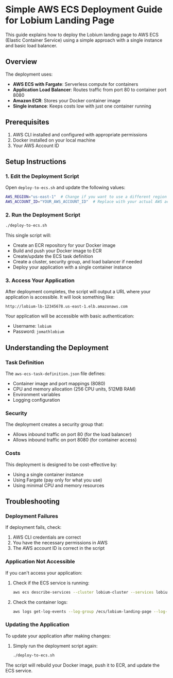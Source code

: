 # Simple AWS ECS Deployment Guide for Lobium Landing Page

This guide explains how to deploy the Lobium landing page to AWS ECS (Elastic Container Service) using a simple approach with a single instance and basic load balancer.

## Overview

The deployment uses:
- **AWS ECS with Fargate**: Serverless compute for containers
- **Application Load Balancer**: Routes traffic from port 80 to container port 8080
- **Amazon ECR**: Stores your Docker container image
- **Single instance**: Keeps costs low with just one container running

## Prerequisites

1. AWS CLI installed and configured with appropriate permissions
2. Docker installed on your local machine
3. Your AWS Account ID

## Setup Instructions

### 1. Edit the Deployment Script

Open `deploy-to-ecs.sh` and update the following values:

```bash
AWS_REGION="us-east-1"  # Change if you want to use a different region
AWS_ACCOUNT_ID="YOUR_AWS_ACCOUNT_ID"  # Replace with your actual AWS account ID
```

### 2. Run the Deployment Script

```bash
./deploy-to-ecs.sh
```

This single script will:
- Create an ECR repository for your Docker image
- Build and push your Docker image to ECR
- Create/update the ECS task definition
- Create a cluster, security group, and load balancer if needed
- Deploy your application with a single container instance

### 3. Access Your Application

After deployment completes, the script will output a URL where your application is accessible. It will look something like:
```
http://lobium-lb-12345678.us-east-1.elb.amazonaws.com
```

Your application will be accessible with basic authentication:
- Username: `lobium`
- Password: `jomathlobium`

## Understanding the Deployment

### Task Definition

The `aws-ecs-task-definition.json` file defines:
- Container image and port mappings (8080)
- CPU and memory allocation (256 CPU units, 512MB RAM)
- Environment variables
- Logging configuration

### Security

The deployment creates a security group that:
- Allows inbound traffic on port 80 (for the load balancer)
- Allows inbound traffic on port 8080 (for container access)

### Costs

This deployment is designed to be cost-effective by:
- Using a single container instance
- Using Fargate (pay only for what you use)
- Using minimal CPU and memory resources

## Troubleshooting

### Deployment Failures

If deployment fails, check:
1. AWS CLI credentials are correct
2. You have the necessary permissions in AWS
3. The AWS account ID is correct in the script

### Application Not Accessible

If you can't access your application:
1. Check if the ECS service is running:
   ```bash
   aws ecs describe-services --cluster lobium-cluster --services lobium-service
   ```
2. Check the container logs:
   ```bash
   aws logs get-log-events --log-group /ecs/lobium-landing-page --log-stream <log-stream-name>
   ```

### Updating the Application

To update your application after making changes:
1. Simply run the deployment script again:
   ```bash
   ./deploy-to-ecs.sh
   ```
   
The script will rebuild your Docker image, push it to ECR, and update the ECS service.
